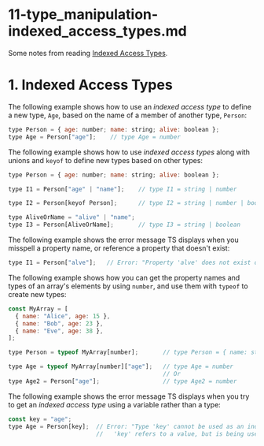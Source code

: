 
# 11-type_manipulation-indexed_access_types.md

Some notes from reading
[Indexed Access Types](https://www.typescriptlang.org/docs/handbook/2/indexed-access-types.html).

# 1. Indexed Access Types

The following example shows how to use an *indexed access type* to define a new type, `Age`, based on
the name of a member of another type, `Person`:

```javascript
type Person = { age: number; name: string; alive: boolean };
type Age = Person["age"];    // type Age = number
```

The following example shows how to use *indexed access types* along with unions and `keyof` to define
new types based on other types:

```javascript
type Person = { age: number; name: string; alive: boolean };

type I1 = Person["age" | "name"];    // type I1 = string | number

type I2 = Person[keyof Person];      // type I2 = string | number | boolean

type AliveOrName = "alive" | "name";
type I3 = Person[AliveOrName];       // type I3 = string | boolean
```

The following example shows the error message TS displays when you misspell a property name, or reference a
property that doesn't exist:

```javascript
type I1 = Person["alve"];   // Error: "Property 'alve' does not exist on type 'Person'."
```

The following example shows how you can get the property names and types of an array's elements by using `number`,
and use them with `typeof` to create new types:

```javascript
const MyArray = [
  { name: "Alice", age: 15 },
  { name: "Bob", age: 23 },
  { name: "Eve", age: 38 },
];

type Person = typeof MyArray[number];       // type Person = { name: string; age: number; }

type Age = typeof MyArray[number]["age"];   // type Age = number
                                            // Or
type Age2 = Person["age"];                  // type Age2 = number
```

The following example shows the error message TS displays when you try to get an *indexed access type* using
a variable rather than a type:

```javascript
const key = "age";
type Age = Person[key];  // Error: "Type 'key' cannot be used as an index type.
                         //   'key' refers to a value, but is being used as a type here. Did you mean 'typeof key'?"
```

